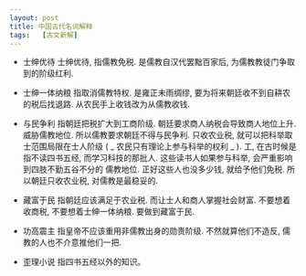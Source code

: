 ```yaml
---
layout: post
title: 中国古代名词解释
tags:   [古文新解]
---
```


* 士绅优待
    士绅优待, 指儒教免税. 是儒教自汉代罢黜百家后, 为儒教教徒门争取到的阶级红利.

* 士绅一体纳粮
    指取消儒教特权. 是雍正未雨绸缪, 要为将来朝廷收不到自耕农的税后找退路. 从农民手上收钱改为从儒教收钱.

* 与民争利
    指朝廷把税扩大到工商阶级. 朝廷要求商人纳税会导致商人地位上升. 威胁儒教地位. 所以儒教要求朝廷不得与民争利.
    只收农业税, 就可以把科举取士范围局限在士人阶级 ( _ 农民只有理论上参与科举的权利 _ ).
    工, 在古时候是指不读四书五经, 而学习科技的那批人. 这些读书人如果参与科举, 会严重影响到四肢不勤五谷不分的
    儒教地位. 正好这些人也没多少钱, 就给予他们免税. 所以朝廷只收农业税, 对儒教是最稳妥的.

* 藏富于民
    指朝廷应该满足于农业税. 而让士人和商人掌握社会财富. 不要想着收商税, 不要想着士绅一体纳粮. 要做到藏富于民.

* 功高震主
    指皇帝不应该重用非儒教出身的勋贵阶级. 不然就算他们不造反, 儒教的人也不介意推他们一把.

* 歪理小说
    指四书五经以外的知识。
